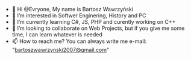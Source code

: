 - 👋 Hi @Evryone, My name is Bartosz Wawrzyński
- 👀 I’m interested in Softwer Enginering, History and PC
- 🌱 I’m currently learning C#, JS, PHP and curently working on C++
- 💞️ I’m looking to collaborate on Web Projects, but if you give me some time, I can learn whatever is needed
- 📫 How to reach me? You can always write me e-mail: "bartoszwawrzynski2007@gmail.com"


<!---
BartoszWawrzynski/BartoszWawrzynski is a ✨ special ✨ repository because its `README.md` (this file) appears on your GitHub profile.
You can click the Preview link to take a look at your changes.
--->
